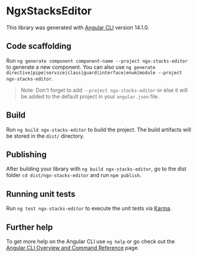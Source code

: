 # NgxStacksEditor

This library was generated with [Angular CLI](https://github.com/angular/angular-cli) version 14.1.0.

## Code scaffolding

Run `ng generate component component-name --project ngx-stacks-editor` to generate a new component. You can also use `ng generate directive|pipe|service|class|guard|interface|enum|module --project ngx-stacks-editor`.
> Note: Don't forget to add `--project ngx-stacks-editor` or else it will be added to the default project in your `angular.json` file. 

## Build

Run `ng build ngx-stacks-editor` to build the project. The build artifacts will be stored in the `dist/` directory.

## Publishing

After building your library with `ng build ngx-stacks-editor`, go to the dist folder `cd dist/ngx-stacks-editor` and run `npm publish`.

## Running unit tests

Run `ng test ngx-stacks-editor` to execute the unit tests via [Karma](https://karma-runner.github.io).

## Further help

To get more help on the Angular CLI use `ng help` or go check out the [Angular CLI Overview and Command Reference](https://angular.io/cli) page.
